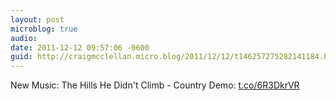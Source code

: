 ```yaml
---
layout: post
microblog: true
audio: 
date: 2011-12-12 09:57:06 -0600
guid: http://craigmcclellan.micro.blog/2011/12/12/t146257275282141184.html
---
```

New Music: The Hills He Didn't Climb - Country Demo: [t.co/6R3DkrVR](http://t.co/6R3DkrVR)
